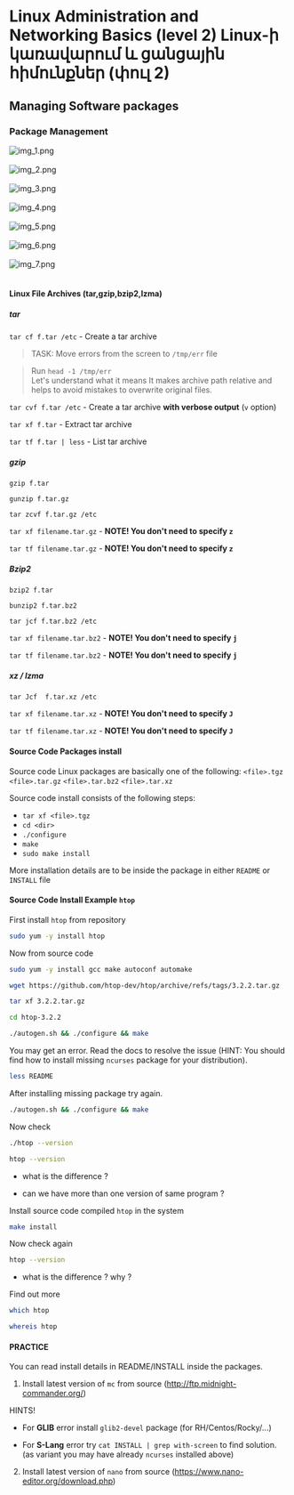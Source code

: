# Linux Administration and Networking Basics (level 2) Linux-ի կառավարում և ցանցային հիմունքներ (փուլ 2)

## Managing Software packages

### Package Management

![img_1.png](images2/img_1.png)
<br><br>
![img_2.png](images2/img_2.png)
<br><br>
![img_3.png](images2/img_3.png)
<br><br>
![img_4.png](images2/img_4.png)
<br><br>
![img_5.png](images2/img_5.png)
<br><br>
![img_6.png](images2/img_6.png)
<br><br>
![img_7.png](images2/img_7.png)
<br><br>

#### Linux File Archives (tar,gzip,bzip2,lzma)


##### tar 

`tar cf f.tar /etc`    - Create a tar archive

> TASK: Move errors from the screen to `/tmp/err` file

> Run `head -1 /tmp/err` <br>
> Let's understand what it means
> It makes archive path relative and helps to avoid mistakes to overwrite original files.
 
`tar cvf f.tar /etc`    - Create a tar archive **with verbose output** (`v` option)

`tar xf f.tar`		    - Extract tar archive 

`tar tf f.tar | less`	- List tar archive



##### gzip

`gzip f.tar`

`gunzip f.tar.gz`

`tar zcvf f.tar.gz /etc`

`tar xf filename.tar.gz` - **NOTE! You don't need to specify `z`**

`tar tf filename.tar.gz` - **NOTE! You don't need to specify `z`**


##### Bzip2
`bzip2 f.tar`

`bunzip2 f.tar.bz2`

`tar jcf f.tar.bz2 /etc` 

`tar xf filename.tar.bz2` - **NOTE! You don't need to specify `j`**

`tar tf filename.tar.bz2` - **NOTE! You don't need to specify `j`**


##### xz / lzma
`tar Jcf  f.tar.xz /etc`

`tar xf filename.tar.xz` - **NOTE! You don't need to specify `J`**

`tar tf filename.tar.xz` - **NOTE! You don't need to specify `J`**


#### Source Code Packages install

Source code Linux packages are basically one of the following: 
`<file>.tgz`
`<file>.tar.gz`
`<file>.tar.bz2`
`<file>.tar.xz`

Source code install consists of the following steps:

* `tar xf <file>.tgz` 
* `cd <dir>`
* `./configure`
* `make`
* `sudo make install`

More installation details are to be inside the package in either `README` or `INSTALL` file



#### Source Code Install Example `htop`

First install `htop` from repository
```bash
sudo yum -y install htop
```

Now from source code

```bash
sudo yum -y install gcc make autoconf automake
```

```bash
wget https://github.com/htop-dev/htop/archive/refs/tags/3.2.2.tar.gz
```

```bash
tar xf 3.2.2.tar.gz
```

```bash
cd htop-3.2.2
```

```bash
./autogen.sh && ./configure && make
```

You may get an error. Read the docs to resolve the issue
(HINT: You should find how to install missing `ncurses` package for your distribution).

```bash
less README
```

After installing missing package try again.

```bash
./autogen.sh && ./configure && make
```

Now check

```bash
./htop --version
```

```bash
htop --version
```

* what is the difference ?

* can we have more than one version of same program ?

Install source code compiled `htop` in the system
```bash
make install
```

Now check again

```bash
htop --version
```
* what is the difference ? why ?

Find out more
```bash
which htop
```

```bash
whereis htop
```

#### PRACTICE

You can read install details in README/INSTALL inside the packages.

1. Install latest version of `mc` from source (http://ftp.midnight-commander.org/)

HINTS!
* For **GLIB** error install `glib2-devel` package (for RH/Centos/Rocky/...)

* For **S-Lang** error try `cat INSTALL | grep with-screen` to find solution.
  (as variant you may have already `ncurses` installed above)

2. Install latest version of `nano` from source (https://www.nano-editor.org/download.php)

